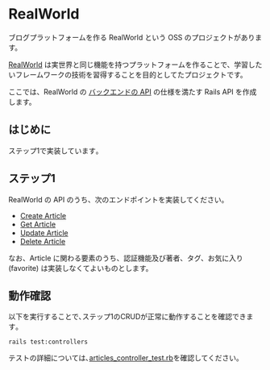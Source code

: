 # RealWorld
ブログプラットフォームを作る RealWorld という OSS のプロジェクトがあります。

[RealWorld](https://github.com/gothinkster/realworld/tree/main) は実世界と同じ機能を持つプラットフォームを作ることで、学習したいフレームワークの技術を習得することを目的としてたプロジェクトです。

ここでは、RealWorld の [バックエンドの API](https://realworld-docs.netlify.app/docs/specs/backend-specs/introduction/) の仕様を満たす Rails API を作成します。

## はじめに
ステップ1で実装しています｡

## ステップ1
RealWorld の API のうち、次のエンドポイントを実装してください。

- [Create Article](https://realworld-docs.netlify.app/docs/specs/backend-specs/endpoints#create-article)
- [Get Article](https://realworld-docs.netlify.app/docs/specs/backend-specs/endpoints#get-article)
- [Update Article](https://realworld-docs.netlify.app/docs/specs/backend-specs/endpoints#update-article)
- [Delete Article](https://realworld-docs.netlify.app/docs/specs/backend-specs/endpoints#delete-article)  
  
なお、Article に関わる要素のうち、認証機能及び著者、タグ、お気に入り(favorite) は実装しなくてよいものとします。

## 動作確認
以下を実行することで､ステップ1のCRUDが正常に動作することを確認できます｡
```
rails test:controllers
```
テストの詳細については､[articles_controller_test.rb](https://github.com/nobukofu69/apprentice-practice/blob/main/week9-10/real_world_app/test/controllers/articles_controller_test.rb
)を確認してください｡



